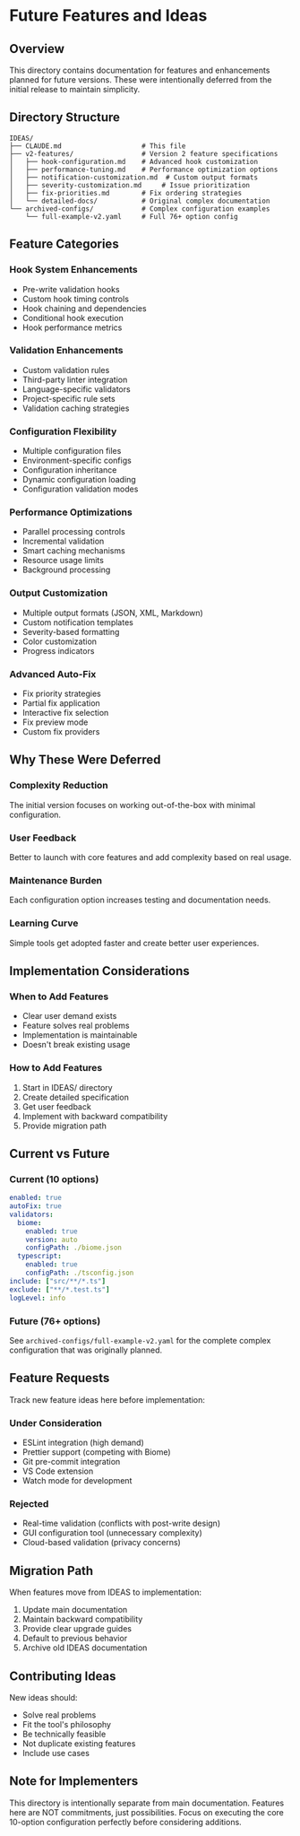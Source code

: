 # Future Features and Ideas

## Overview

This directory contains documentation for features and enhancements planned for future versions. These were intentionally deferred from the initial release to maintain simplicity.

## Directory Structure

```
IDEAS/
├── CLAUDE.md                    # This file
├── v2-features/                 # Version 2 feature specifications
│   ├── hook-configuration.md    # Advanced hook customization
│   ├── performance-tuning.md    # Performance optimization options
│   ├── notification-customization.md  # Custom output formats
│   ├── severity-customization.md     # Issue prioritization
│   ├── fix-priorities.md        # Fix ordering strategies
│   └── detailed-docs/           # Original complex documentation
└── archived-configs/            # Complex configuration examples
    └── full-example-v2.yaml     # Full 76+ option config
```

## Feature Categories

### Hook System Enhancements
- Pre-write validation hooks
- Custom hook timing controls
- Hook chaining and dependencies
- Conditional hook execution
- Hook performance metrics

### Validation Enhancements
- Custom validation rules
- Third-party linter integration
- Language-specific validators
- Project-specific rule sets
- Validation caching strategies

### Configuration Flexibility
- Multiple configuration files
- Environment-specific configs
- Configuration inheritance
- Dynamic configuration loading
- Configuration validation modes

### Performance Optimizations
- Parallel processing controls
- Incremental validation
- Smart caching mechanisms
- Resource usage limits
- Background processing

### Output Customization
- Multiple output formats (JSON, XML, Markdown)
- Custom notification templates
- Severity-based formatting
- Color customization
- Progress indicators

### Advanced Auto-Fix
- Fix priority strategies
- Partial fix application
- Interactive fix selection
- Fix preview mode
- Custom fix providers

## Why These Were Deferred

### Complexity Reduction
The initial version focuses on working out-of-the-box with minimal configuration.

### User Feedback
Better to launch with core features and add complexity based on real usage.

### Maintenance Burden
Each configuration option increases testing and documentation needs.

### Learning Curve
Simple tools get adopted faster and create better user experiences.

## Implementation Considerations

### When to Add Features
- Clear user demand exists
- Feature solves real problems
- Implementation is maintainable
- Doesn't break existing usage

### How to Add Features
1. Start in IDEAS/ directory
2. Create detailed specification
3. Get user feedback
4. Implement with backward compatibility
5. Provide migration path

## Current vs Future

### Current (10 options)
```yaml
enabled: true
autoFix: true
validators:
  biome:
    enabled: true
    version: auto
    configPath: ./biome.json
  typescript:
    enabled: true
    configPath: ./tsconfig.json
include: ["src/**/*.ts"]
exclude: ["**/*.test.ts"]
logLevel: info
```

### Future (76+ options)
See `archived-configs/full-example-v2.yaml` for the complete complex configuration that was originally planned.

## Feature Requests

Track new feature ideas here before implementation:

### Under Consideration
- ESLint integration (high demand)
- Prettier support (competing with Biome)
- Git pre-commit integration
- VS Code extension
- Watch mode for development

### Rejected
- Real-time validation (conflicts with post-write design)
- GUI configuration tool (unnecessary complexity)
- Cloud-based validation (privacy concerns)

## Migration Path

When features move from IDEAS to implementation:
1. Update main documentation
2. Maintain backward compatibility
3. Provide clear upgrade guides
4. Default to previous behavior
5. Archive old IDEAS documentation

## Contributing Ideas

New ideas should:
- Solve real problems
- Fit the tool's philosophy
- Be technically feasible
- Not duplicate existing features
- Include use cases

## Note for Implementers

This directory is intentionally separate from main documentation. Features here are NOT commitments, just possibilities. Focus on executing the core 10-option configuration perfectly before considering additions.